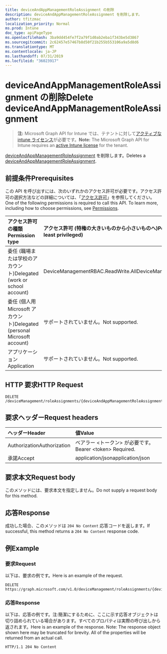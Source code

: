 ```yaml
---
title: deviceAndAppManagementRoleAssignment の削除
description: deviceAndAppManagementRoleAssignment を削除します。
author: tfitzmac
localization_priority: Normal
ms.prod: Intune
doc_type: apiPageType
ms.openlocfilehash: 3ba9dd454fe7f2a79f1d0ab2eba1f343be5d3867
ms.sourcegitcommit: 2c62457e57467b8d50f21b255b553106a9a5d8d6
ms.translationtype: MT
ms.contentlocale: ja-JP
ms.lasthandoff: 07/31/2019
ms.locfileid: "36023917"
---
```

# <a name="delete-deviceandappmanagementroleassignment"></a><span data-ttu-id="9fb74-103">deviceAndAppManagementRoleAssignment の削除</span><span class="sxs-lookup"><span data-stu-id="9fb74-103">Delete deviceAndAppManagementRoleAssignment</span></span>

> <span data-ttu-id="9fb74-104">**注:** Microsoft Graph API for Intune では、テナントに対して[アクティブな intune ライセンス](https://go.microsoft.com/fwlink/?linkid=839381)が必要です。</span><span class="sxs-lookup"><span data-stu-id="9fb74-104">**Note:** The Microsoft Graph API for Intune requires an [active Intune license](https://go.microsoft.com/fwlink/?linkid=839381) for the tenant.</span></span>

<span data-ttu-id="9fb74-105">[deviceAndAppManagementRoleAssignment](../resources/intune-rbac-deviceandappmanagementroleassignment.md) を削除します。</span><span class="sxs-lookup"><span data-stu-id="9fb74-105">Deletes a [deviceAndAppManagementRoleAssignment](../resources/intune-rbac-deviceandappmanagementroleassignment.md).</span></span>

## <a name="prerequisites"></a><span data-ttu-id="9fb74-106">前提条件</span><span class="sxs-lookup"><span data-stu-id="9fb74-106">Prerequisites</span></span>
<span data-ttu-id="9fb74-p101">この API を呼び出すには、次のいずれかのアクセス許可が必要です。アクセス許可の選択方法などの詳細については、「[アクセス許可](/graph/permissions-reference)」を参照してください。</span><span class="sxs-lookup"><span data-stu-id="9fb74-p101">One of the following permissions is required to call this API. To learn more, including how to choose permissions, see [Permissions](/graph/permissions-reference).</span></span>

|<span data-ttu-id="9fb74-109">アクセス許可の種類</span><span class="sxs-lookup"><span data-stu-id="9fb74-109">Permission type</span></span>|<span data-ttu-id="9fb74-110">アクセス許可 (特権の大きいものから小さいものへ)</span><span class="sxs-lookup"><span data-stu-id="9fb74-110">Permissions (from most to least privileged)</span></span>|
|:---|:---|
|<span data-ttu-id="9fb74-111">委任 (職場または学校のアカウント)</span><span class="sxs-lookup"><span data-stu-id="9fb74-111">Delegated (work or school account)</span></span>|<span data-ttu-id="9fb74-112">DeviceManagementRBAC.ReadWrite.All</span><span class="sxs-lookup"><span data-stu-id="9fb74-112">DeviceManagementRBAC.ReadWrite.All</span></span>|
|<span data-ttu-id="9fb74-113">委任 (個人用 Microsoft アカウント)</span><span class="sxs-lookup"><span data-stu-id="9fb74-113">Delegated (personal Microsoft account)</span></span>|<span data-ttu-id="9fb74-114">サポートされていません。</span><span class="sxs-lookup"><span data-stu-id="9fb74-114">Not supported.</span></span>|
|<span data-ttu-id="9fb74-115">アプリケーション</span><span class="sxs-lookup"><span data-stu-id="9fb74-115">Application</span></span>|<span data-ttu-id="9fb74-116">サポートされていません。</span><span class="sxs-lookup"><span data-stu-id="9fb74-116">Not supported.</span></span>|

## <a name="http-request"></a><span data-ttu-id="9fb74-117">HTTP 要求</span><span class="sxs-lookup"><span data-stu-id="9fb74-117">HTTP Request</span></span>
<!-- {
  "blockType": "ignored"
}
-->
``` http
DELETE /deviceManagement/roleAssignments/{deviceAndAppManagementRoleAssignmentId}
```

## <a name="request-headers"></a><span data-ttu-id="9fb74-118">要求ヘッダー</span><span class="sxs-lookup"><span data-stu-id="9fb74-118">Request headers</span></span>
|<span data-ttu-id="9fb74-119">ヘッダー</span><span class="sxs-lookup"><span data-stu-id="9fb74-119">Header</span></span>|<span data-ttu-id="9fb74-120">値</span><span class="sxs-lookup"><span data-stu-id="9fb74-120">Value</span></span>|
|:---|:---|
|<span data-ttu-id="9fb74-121">Authorization</span><span class="sxs-lookup"><span data-stu-id="9fb74-121">Authorization</span></span>|<span data-ttu-id="9fb74-122">ベアラー &lt;トークン&gt; が必要です。</span><span class="sxs-lookup"><span data-stu-id="9fb74-122">Bearer &lt;token&gt; Required.</span></span>|
|<span data-ttu-id="9fb74-123">承諾</span><span class="sxs-lookup"><span data-stu-id="9fb74-123">Accept</span></span>|<span data-ttu-id="9fb74-124">application/json</span><span class="sxs-lookup"><span data-stu-id="9fb74-124">application/json</span></span>|

## <a name="request-body"></a><span data-ttu-id="9fb74-125">要求本文</span><span class="sxs-lookup"><span data-stu-id="9fb74-125">Request body</span></span>
<span data-ttu-id="9fb74-126">このメソッドには、要求本文を指定しません。</span><span class="sxs-lookup"><span data-stu-id="9fb74-126">Do not supply a request body for this method.</span></span>

## <a name="response"></a><span data-ttu-id="9fb74-127">応答</span><span class="sxs-lookup"><span data-stu-id="9fb74-127">Response</span></span>
<span data-ttu-id="9fb74-128">成功した場合、このメソッドは `204 No Content` 応答コードを返します。</span><span class="sxs-lookup"><span data-stu-id="9fb74-128">If successful, this method returns a `204 No Content` response code.</span></span>

## <a name="example"></a><span data-ttu-id="9fb74-129">例</span><span class="sxs-lookup"><span data-stu-id="9fb74-129">Example</span></span>

### <a name="request"></a><span data-ttu-id="9fb74-130">要求</span><span class="sxs-lookup"><span data-stu-id="9fb74-130">Request</span></span>
<span data-ttu-id="9fb74-131">以下は、要求の例です。</span><span class="sxs-lookup"><span data-stu-id="9fb74-131">Here is an example of the request.</span></span>
``` http
DELETE https://graph.microsoft.com/v1.0/deviceManagement/roleAssignments/{deviceAndAppManagementRoleAssignmentId}
```

### <a name="response"></a><span data-ttu-id="9fb74-132">応答</span><span class="sxs-lookup"><span data-stu-id="9fb74-132">Response</span></span>
<span data-ttu-id="9fb74-p102">以下は、応答の例です。注:簡潔にするために、ここに示す応答オブジェクトは切り詰められている場合があります。すべてのプロパティは実際の呼び出しから返されます。</span><span class="sxs-lookup"><span data-stu-id="9fb74-p102">Here is an example of the response. Note: The response object shown here may be truncated for brevity. All of the properties will be returned from an actual call.</span></span>
``` http
HTTP/1.1 204 No Content
```




